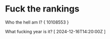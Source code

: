 # Fuck the rankings

Who the hell am I?
{ 10108553 }

What fucking year is it?
[ 2024-12-16T14:20:00Z ]
